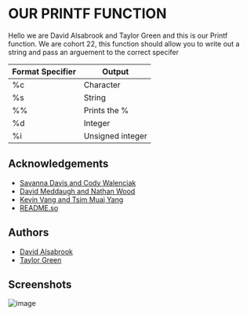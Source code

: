 # OUR PRINTF FUNCTION

Hello we are David Alsabrook and Taylor Green and this is our Printf function. We are cohort 22, this function should allow you to write out a string and pass an arguement to the correct specifer

| Format Specifier | Output |
| --------------- | -------|
| %c | Character |
| %s | String    |
| %% | Prints the % |
| %d | Integer |
| %i | Unsigned integer |


## Acknowledgements

 - [Savanna Davis and Cody Walenciak](https://github.com/Cody-j-w/holbertonschool-printf)
 - [David Meddaugh and Nathan Wood](https://github.com/natewood2/holbertonschool-printf/tree/main)
 - [Kevin Vang and Tsim Muaj Yang](h)
 - [README.so](https://readme.so/editor)


## Authors

- [David Alsabrook](https://github.com/DAlsabrook)
- [Taylor Green](https://github.com/Greentaylor27)


## Screenshots

![image](<img width="238" alt="image" src="https://github.com/DAlsabrook/holbertonschool-printf/assets/144153880/6804169d-c285-4ef4-8659-30b5af4ceaeb">
)
